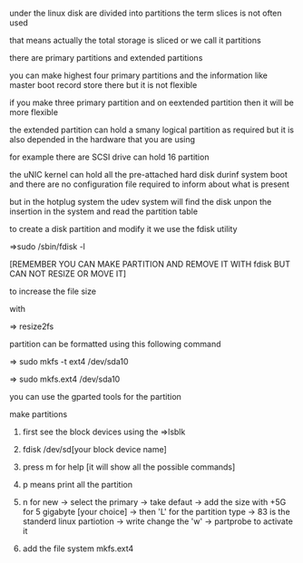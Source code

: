 under the linux disk are divided into partitions the term slices is not often used

that means actually  the total storage is sliced or we call it partitions


there are primary partitions and extended partitions

you can make highest four primary partitions
and the information like master boot record store there but it is not flexible

if you make three primary partition and on eextended partition then it will be more flexible

the extended partition can hold a smany logical partition as required
but it is also depended in the hardware that you are using

for example there are SCSI drive can hold 16 partition



the uNIC kernel can hold all the  pre-attached hard disk durinf system boot and there are no configuration file required to inform about what is present


but in the hotplug system the udev system will find the disk unpon the insertion in the system and read the partition table

to create a disk partition and modify it we use the fdisk utility



=>sudo /sbin/fdisk -l


[REMEMBER YOU CAN MAKE PARTITION AND REMOVE IT WITH fdisk BUT CAN NOT RESIZE OR MOVE IT]

to increase the file size

with 

=> resize2fs

partition can be formatted using this following command

=> sudo mkfs -t ext4 /dev/sda10

=> sudo mkfs.ext4 /dev/sda10



you can use the gparted tools for the partition




make partitions 

1) first see the block devices using the 
=>lsblk 

2) fdisk /dev/sd[your block device name]

3) press m for help [it will show all the possible commands]

4) p means print all the partition

5) n for new
	-> select the primary
	-> take defaut
	-> add the size with +5G for 5 gigabyte [your choice]
	-> then 'L' for the partition type
	-> 83 is the standerd linux partiotion
	-> write change the 'w'
	-> partprobe <partition> to activate it

6) add the file system mkfs.ext4 <partition>